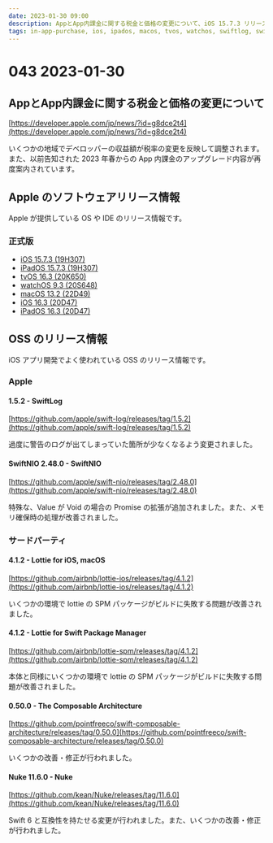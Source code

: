 ```yaml
---
date: 2023-01-30 09:00
description: AppとApp内課金に関する税金と価格の変更について、iOS 15.7.3 リリース、iPadOS 15.7.3 リリース、tvOS 16.3 リリース、watchOS 9.3 リリース、ほか
tags: in-app-purchase, ios, ipados, macos, tvos, watchos, swiftlog, swift-nio, lottie, lottie-spm, the-composable-architecture, tca, nuke
---
```

# 043 2023-01-30

## AppとApp内課金に関する税金と価格の変更について

[https://developer.apple.com/jp/news/?id=g8dce2t4](https://developer.apple.com/jp/news/?id=g8dce2t4)

いくつかの地域でデベロッパーの収益額が税率の変更を反映して調整されます。
また、以前告知された 2023 年春からの App 内課金のアップグレード内容が再度案内されています。

## Apple のソフトウェアリリース情報

Apple が提供している OS や IDE のリリース情報です。

### 正式版

- [iOS 15.7.3 (19H307)](https://developer.apple.com/news/releases/?id=01232023b)
- [iPadOS 15.7.3 (19H307)](https://developer.apple.com/news/releases/?id=01232023a)
- [tvOS 16.3 (20K650)](https://developer.apple.com/news/releases/?id=01232023c)
- [watchOS 9.3 (20S648)](https://developer.apple.com/news/releases/?id=01232023d)
- [macOS 13.2 (22D49)](https://developer.apple.com/news/releases/?id=01232023e)
- [iOS 16.3 (20D47)](https://developer.apple.com/news/releases/?id=01232023g)
- [iPadOS 16.3 (20D47)](https://developer.apple.com/news/releases/?id=01232023f)

## OSS のリリース情報

iOS アプリ開発でよく使われている OSS のリリース情報です。

### Apple

#### 1.5.2 - SwiftLog

[https://github.com/apple/swift-log/releases/tag/1.5.2](https://github.com/apple/swift-log/releases/tag/1.5.2)

過度に警告のログが出てしまっていた箇所が少なくなるよう変更されました。

#### SwiftNIO 2.48.0 - SwiftNIO

[https://github.com/apple/swift-nio/releases/tag/2.48.0](https://github.com/apple/swift-nio/releases/tag/2.48.0)

特殊な、Value が Void の場合の Promise の拡張が追加されました。また、メモリ確保時の処理が改善されました。

### サードパーティ

#### 4.1.2 - Lottie for iOS, macOS

[https://github.com/airbnb/lottie-ios/releases/tag/4.1.2](https://github.com/airbnb/lottie-ios/releases/tag/4.1.2)

いくつかの環境で lottie の SPM パッケージがビルドに失敗する問題が改善されました。

#### 4.1.2 - Lottie for Swift Package Manager

[https://github.com/airbnb/lottie-spm/releases/tag/4.1.2](https://github.com/airbnb/lottie-spm/releases/tag/4.1.2)

本体と同様にいくつかの環境で lottie の SPM パッケージがビルドに失敗する問題が改善されました。

#### 0.50.0 - The Composable Architecture

[https://github.com/pointfreeco/swift-composable-architecture/releases/tag/0.50.0](https://github.com/pointfreeco/swift-composable-architecture/releases/tag/0.50.0)

いくつかの改善・修正が行われました。

#### Nuke 11.6.0 - Nuke

[https://github.com/kean/Nuke/releases/tag/11.6.0](https://github.com/kean/Nuke/releases/tag/11.6.0)

Swift 6 と互換性を持たせる変更が行われました。また、いくつかの改善・修正が行われました。